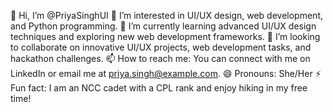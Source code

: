 👋 Hi, I’m @PriyaSinghUI
👀 I’m interested in UI/UX design, web development, and Python programming.
🌱 I’m currently learning advanced UI/UX design techniques and exploring new web development frameworks.
💞️ I’m looking to collaborate on innovative UI/UX projects, web development tasks, and hackathon challenges.
📫 How to reach me: You can connect with me on LinkedIn or email me at priya.singh@example.com.
😄 Pronouns: She/Her
⚡ Fun fact: I am an NCC cadet with a CPL rank and enjoy hiking in my free time!
<!---
PriyaSinghUI/PriyaSinghUI is a ✨ special ✨ repository because its `README.md` (this file) appears on your GitHub profile.
You can click the Preview link to take a look at your changes.
--->
